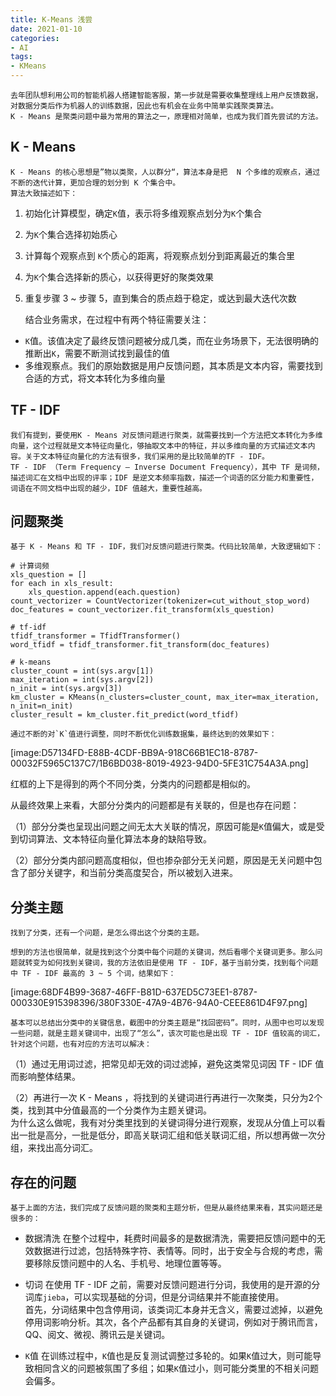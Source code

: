 ```yaml
---
title: K-Means 浅尝  
date: 2021-01-10  
categories:
- AI
tags:
- KMeans
---
```

	去年团队想利用公司的智能机器人搭建智能客服，第一步就是需要收集整理线上用户反馈数据，对数据分类后作为机器人的训练数据，因此也有机会在业务中简单实践聚类算法。  
	K - Means 是聚类问题中最为常用的算法之一，原理相对简单，也成为我们首先尝试的方法。  

## K - Means
	K - Means 的核心思想是”物以类聚，人以群分“，算法本身是把  N 个多维的观察点，通过不断的迭代计算，更加合理的划分到 K 个集合中。  
	算法大致描述如下：  
1. 初始化计算模型，确定`K`值，表示将多维观察点划分为`K`个集合
2. 为`K`个集合选择初始质心
3. 计算每个观察点到 `K`个质心的距离，将观察点划分到距离最近的集合里
4. 为`K`个集合选择新的质心，以获得更好的聚类效果
5. 重复步骤 3 ~ 步骤 5，直到集合的质点趋于稳定，或达到最大迭代次数

   结合业务需求，在过程中有两个特征需要关注：
* `K`值。该值决定了最终反馈问题被分成几类，而在业务场景下，无法很明确的推断出`K`，需要不断测试找到最佳的值
* 多维观察点。我们的原始数据是用户反馈问题，其本质是文本内容，需要找到合适的方式，将文本转化为多维向量

## TF - IDF
	我们有提到，要使用K - Means 对反馈问题进行聚类，就需要找到一个方法把文本转化为多维向量，这个过程就是文本特征向量化，够抽取文本中的特征，并以多维向量的方式描述文本内容。关于文本特征向量化的方法有很多，我们采用的是比较简单的TF - IDF。  
	TF - IDF （Term Frequency – Inverse Document Frequency），其中 TF 是词频，描述词汇在文档中出现的评率；IDF 是逆文本频率指数，描述一个词语的区分能力和重要性，词语在不同文档中出现的越少，IDF 值越大，重要性越高。  

## 问题聚类
	基于 K - Means 和 TF - IDF，我们对反馈问题进行聚类。代码比较简单，大致逻辑如下：  

```
# 计算词频
xls_question = []
for each in xls_result:
    xls_question.append(each.question)
count_vectorizer = CountVectorizer(tokenizer=cut_without_stop_word)
doc_features = count_vectorizer.fit_transform(xls_question)

# tf-idf
tfidf_transformer = TfidfTransformer()
word_tfidf = tfidf_transformer.fit_transform(doc_features)

# k-means
cluster_count = int(sys.argv[1])
max_iteration = int(sys.argv[2])
n_init = int(sys.argv[3])
km_cluster = KMeans(n_clusters=cluster_count, max_iter=max_iteration, n_init=n_init)
cluster_result = km_cluster.fit_predict(word_tfidf)
```

	通过不断的对`K`值进行调整，同时不断优化训练数据集，最终达到的效果如下：  

[image:D57134FD-E88B-4CDF-BB9A-918C66B1EC18-8787-00032F5965C137C7/1B6BD038-8019-4923-94D0-5FE31C754A3A.png]

红框的上下是得到的两个不同分类，分类内的问题都是相似的。

从最终效果上来看，大部分分类内的问题都是有关联的，但是也存在问题：

（1）部分分类也呈现出问题之间无太大关联的情况，原因可能是`K`值偏大，或是受到切词算法、文本特征向量化算法本身的缺陷导致。

（2）部分分类内部问题高度相似，但也掺杂部分无关问题，原因是无关问题中包含了部分关键字，和当前分类高度契合，所以被划入进来。

## 分类主题
	找到了分类，还有一个问题，是怎么得出这个分类的主题。  
	
	想到的方法也很简单，就是找到这个分类中每个问题的关键词，然后看哪个关键词更多。那么问题就转变为如何找到关键词，我的方法依旧是使用 TF - IDF，基于当前分类，找到每个问题中 TF - IDF 最高的 3 ~ 5 个词，结果如下：  

[image:68DF4B99-3687-46FF-B81D-637ED5C73EE1-8787-000330E915398396/380F330E-47A9-4B76-94A0-CEEE861D4F97.png]

	基本可以总结出分类中的关键信息，截图中的分类主题是“找回密码”。同时，从图中也可以发现一些问题，就是主题关键词中，出现了“怎么”，该次可能也是出现 TF - IDF 值较高的词汇，针对这个问题，也有对应的方法可以解决：  

（1）通过无用词过滤，把常见却无效的词过滤掉，避免这类常见词因 TF - IDF 值而影响整体结果。

（2）再进行一次 K - Means ，将找到的关键词进行再进行一次聚类，只分为2个类，找到其中分值最高的一个分类作为主题关键词。  
为什么这么做呢，我有对分类里找到的关键词得分进行观察，发现从分值上可以看出一批是高分，一批是低分，即高关联词汇组和低关联词汇组，所以想再做一次分组，来找出高分词汇。

## 存在的问题
	基于上面的方法，我们完成了反馈问题的聚类和主题分析，但是从最终结果来看，其实问题还是很多的：  

* 数据清洗
  在整个过程中，耗费时间最多的是数据清洗，需要把反馈问题中的无效数据进行过滤，包括特殊字符、表情等。同时，出于安全与合规的考虑，需要移除反馈问题中的人名、手机号、地理位置等等。

* 切词
  在使用 TF - IDF 之前，需要对反馈问题进行分词，我使用的是开源的分词库`jieba`，可以实现基础的分词，但是分词结果并不能直接使用。  
  首先，分词结果中包含停用词，该类词汇本身并无含义，需要过滤掉，以避免停用词影响分析。其次，各个产品都有其自身的关键词，例如对于腾讯而言，QQ、阅文、微视、腾讯云是关键词。

* `K`值
  在训练过程中，`K`值也是反复测试调整过多轮的。如果`K`值过大，则可能导致相同含义的问题被氛围了多组；如果`K`值过小，则可能分类里的不相关问题会偏多。


